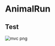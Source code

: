 # AnimalRun
## Test
![mvc png](https://user-images.githubusercontent.com/67076014/182691497-66621d2b-9462-43f9-aa62-b0c2c5a91368.png)
